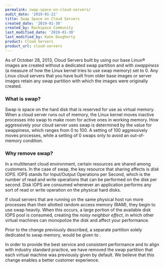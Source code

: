 ```yaml
---
permalink: swap-space-on-cloud-servers/
audit_date: '2019-01-22'
title: Swap Space on Cloud Servers
created_date: '2019-01-30'
created_by: Rackspace Community
last_modified_date: '2019-01-30'
last_modified_by: Kate Dougherty
product: Cloud Servers
product_url: cloud-servers
---
```

As of October 28, 2013, Cloud Servers built by using our base Linux&reg;
images are created without a dedicated swap partition and with _swappiness_
(a measure of how the Linux kernel tries to use swap memory) set to 0. Any
Linux cloud servers that you have built from older base images or server
images retain any swap partition with which the images were originally
created.

### What is swap?

Swap is space on the hard disk that is reserved for use as virtual memory.
When a cloud server runs out of memory, the Linux kernel moves inactive
processes into swap to make room for active ones in working memory. How
aggressively your cloud server uses swap is determined by the value for
swappiness, which ranges from 0 to 100. A setting of 100 aggressively moves
processes, while a setting of 0 swaps only to avoid an out-of-memory condition.

### Why remove swap?

In a multitenant cloud environment, certain resources are shared among
customers. In the case of swap, the key resource that sharing affects is
_disk IOPS_. IOPS stands for Input/Output Operations per Second, which is the
number of read and write operations that can be performed on the disk per
second. Disk IOPS are consumed whenever an application performs any sort of
read or write operation on the physical hard disks.

If cloud servers that are running on the same physical host run more processes
than their allotted random access memory (RAM), they begin to use swap
heavily. When this occurs, a large portion of the available disk IOPS pool is
consumed, creating the _noisy neighbor effect_, in which other virtual
machines can monopolize the disk and affect your performance.

Prior to the change previously described, a separate partition solely
dedicated to swap memory, would be given to .

In order to provide the best service and consistent performance and to align
with industry standard practice, we have removed the swap partition that each
virtual machine was previously given by default. We believe that this change
enables a better customer experience.
